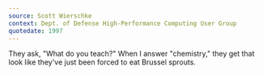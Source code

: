 ```yaml
---
source: Scott Wierschke
context: Dept. of Defense High-Performance Computing User Group
quotedate: 1997
---
```

They ask, "What do you teach?" When I answer "chemistry," they get that look like they've just been forced to eat Brussel sprouts.

